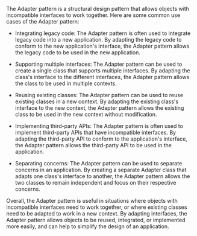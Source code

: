 The Adapter pattern is a structural design pattern that allows objects with incompatible interfaces to work together. Here are some common use cases of the Adapter pattern:

- Integrating legacy code: The Adapter pattern is often used to integrate legacy code into a new application. By adapting the legacy code to conform to the new application's interface, the Adapter pattern allows the legacy code to be used in the new application.


- Supporting multiple interfaces: The Adapter pattern can be used to create a single class that supports multiple interfaces. By adapting the class's interface to the different interfaces, the Adapter pattern allows the class to be used in multiple contexts.


- Reusing existing classes: The Adapter pattern can be used to reuse existing classes in a new context. By adapting the existing class's interface to the new context, the Adapter pattern allows the existing class to be used in the new context without modification.


- Implementing third-party APIs: The Adapter pattern is often used to implement third-party APIs that have incompatible interfaces. By adapting the third-party API to conform to the application's interface, the Adapter pattern allows the third-party API to be used in the application.


- Separating concerns: The Adapter pattern can be used to separate concerns in an application. By creating a separate Adapter class that adapts one class's interface to another, the Adapter pattern allows the two classes to remain independent and focus on their respective concerns.

Overall, the Adapter pattern is useful in situations where objects with incompatible interfaces need to work together, or where existing classes need to be adapted to work in a new context. By adapting interfaces, the Adapter pattern allows objects to be reused, integrated, or implemented more easily, and can help to simplify the design of an application.